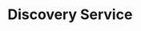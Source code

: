 # Discovery Service

<!-- Merge these topics into one
discover-url-organization-organization-service.md
discovery-service-methods.md
discovery-service-messages-request-response-classes.md
messages-discovery-service.md -->